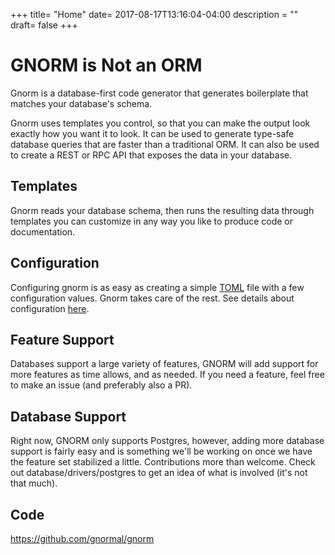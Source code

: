 +++
title= "Home"
date= 2017-08-17T13:16:04-04:00
description = ""
draft= false
+++
# GNORM is Not an ORM

Gnorm is a database-first code generator that generates boilerplate that matches
your database's schema.

Gnorm uses templates you control, so that you can make the output look exactly
how you want it to look.  It can be used to generate type-safe database queries
that are faster than a traditional ORM.  It can also be used to create a REST or
RPC API that exposes the data in your database.

## Templates

Gnorm reads your database schema, then runs the resulting data through templates
you can customize in any way you like to produce code or documentation.

## Configuration

Configuring gnorm is as easy as creating a simple
[TOML](https://github.com/toml-lang/toml) file with a few configuration values.
Gnorm takes care of the rest.  See details about configuration
[here](/cli/configuration).

## Feature Support

Databases support a large variety of features, GNORM will add support for more
features as time allows, and as needed.  If you need a feature, feel free to
make an issue (and preferably also a PR).

## Database Support

Right now, GNORM only supports Postgres, however, adding more database support
is fairly easy and is something we'll be working on once we have the feature set
stabilized a little.  Contributions more than welcome.  Check out
database/drivers/postgres to get an idea of what is involved (it's not that
much). 

## Code

https://github.com/gnormal/gnorm